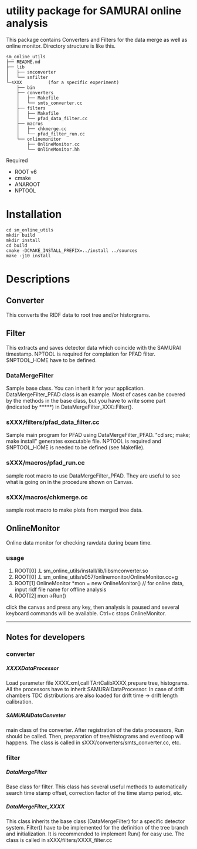 # utility package for SAMURAI online analysis
This package contains Converters and Filters for the data merge as
well as online monitor. Directory structure is like this. 

```
sm_online_utils
├── README.md
├── lib
│   ├── smconverter
│   └── smfilter
└─sXXX          (for a specific experiment)
    ├── bin
    ├── converters
    │   ├── Makefile
    │   └── smts_converter.cc
    ├── filters
    │   ├── Makefile
    │   └── pfad_data_filter.cc
    ├── macros
    │   ├── chkmerge.cc
    │   └── pfad_filter_run.cc
    └── onlinemonitor
        ├── OnlineMonitor.cc
        └── OnlineMonitor.hh
```

Required

- ROOT v6
- cmake
- ANAROOT
- NPTOOL

# Installation
```
cd sm_online_utils
mkdir build
mkdir install
cd build
cmake -DCMAKE_INSTALL_PREFIX=../install ../sources
make -j10 install
```

# Descriptions
## Converter
This converts the RIDF data to root tree and/or historgrams.

## Filter
This extracts and saves detector data which coincide with the SAMURAI
timestamp. NPTOOL is required for complation for PFAD
filter. $NPTOOL_HOME have to be defined.

### DataMergeFilter
Sample base class. You can inherit it for your application.
DataMergeFilter_PFAD class is an example. Most of cases can be covered
by the methods in the base class, but you have to write some part
(indicated by *****) in DataMergeFilter_XXX::Filter().

### sXXX/filters/pfad_data_filter.cc
Sample main program for PFAD using DataMergeFilter_PFAD. "cd src;
make; make install" generates executable file. NPTOOL is required and
$NPTOOL_HOME is needed to be defined (see Makefile).

### sXXX/macros/pfad_run.cc
sample root macro to use DataMergeFilter_PFAD. They are useful to see what
is going on in the procedure shown on Canvas. 

### sXXX/macros/chkmerge.cc
sample root macro to make plots from merged tree data.

## OnlineMonitor
Online data monitor for checking rawdata during beam time.

### usage
1. ROOT[0] .L sm_online_utils/install/lib/libsmconverter.so
2. ROOT[0] .L sm_online_utils/s057/onlinemonitor/OnlineMonitor.cc+g
3. ROOT[1] OnlineMonitor *mon = new OnlineMonitor() 
   // for online data, input ridf file name for offline analysis 
4. ROOT[2] mon->Run()

click the canvas and press any key, then analysis is paused and
several keyboard commands will be available. Ctrl+c stops 
OnlineMonitor.

- - -

## Notes for developers

### converter

##### XXXXDataProcessor
Load parameter file XXXX.xml,call TArtCalibXXXX,prepare tree,
histograms. All the processors have to inherit
SAMURAIDataProcessor. In case of drift chambers TDC distributions are
also loaded for drift time -> drift length calibration.

##### SAMURAIDataConveter
main class of the converter. After registration of the data
processors, Run should be called. Then, preparation of tree/histograms
and eventloop will happens. The class is called in
sXXX/converters/smts_converter.cc, etc.

### filter

##### DataMergeFilter
Base class for filter. This class has several useful methods to
automatically search time stamp offset, correction factor of the time
stamp period, etc. 

##### DataMergeFilter_XXXX
This class inherits the base class (DataMergeFilter) for a specific
detector system. Filter() have to be implemented for the definition of
the tree branch and initialization. It is recommended to implement
Run() for easy use. The class is called in sXXX/filters/XXXX_filter.cc 
